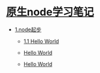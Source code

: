 # [原生node学习笔记](README.md)

* [1.node起步]()

    * [1.1 Hello World](note/start/quick.md)

    * [Hello World](note/start/quick.md)

    * [Hello World](note/start/quick.md)